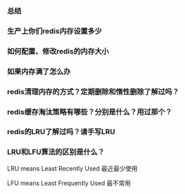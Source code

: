 ### 总结

### 生产上你们redis内存设置多少



### 如何配置、修改redis的内存大小



### 如果内存满了怎么办



### redis清理内存的方式？定期删除和惰性删除了解过吗？



### redis缓存淘汰策略有哪些？分别是什么？用过那个？



### redis的LRU了解过吗？请手写LRU



### LRU和LFU算法的区别是什么？

LRU means Least Recently Used 最近最少使用

LFU means Least Frequently Used 最不常用



